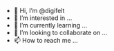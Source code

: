 - 👋 Hi, I’m @digifelt
- 👀 I’m interested in ...
- 🌱 I’m currently learning ...
- 💞️ I’m looking to collaborate on ...
- 📫 How to reach me ...

<!---
digifelt/digifelt is a ✨ special ✨ repository because its `README.md` (this file) appears on your GitHub profile.
You can click the Preview link to take a look at your changes.
--->
